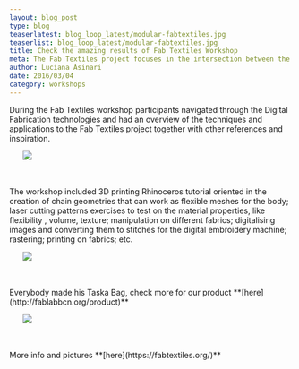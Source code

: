 ```yaml
---
layout: blog_post
type: blog
teaserlatest: blog_loop_latest/modular-fabtextiles.jpg
teaserlist: blog_loop_latest/modular-fabtextiles.jpg
title: Check the amazing results of Fab Textiles Workshop
meta: The Fab Textiles project focuses in the intersection between the world of fashion and new technologies focusing on new processes, materials and production techniques.
author: Luciana Asinari
date: 2016/03/04
category: workshops
---
```




During the Fab Textiles workshop participants navigated through the Digital Fabrication technologies and had an overview of the techniques and applications to the Fab Textiles project together with other references and inspiration.

<ul><img src= "http://www.fablabbcn.org/img/blog/fab-textiles/ftw16a.jpg" align="middle"> </img></ul>
<br>
<br>
The workshop included 3D printing Rhinoceros tutorial oriented in the creation of chain geometries that can work as flexible meshes for the body; laser cutting patterns exercises to test on the material properties, like flexibility , volume, texture; manipulation on different fabrics; digitalising images and converting them to stitches for the digital embroidery machine; rastering; printing on fabrics; etc.

<ul><img src= "http://www.fablabbcn.org/img/blog/fab-textiles/ftw16b.jpg" align="middle"> </img></ul>
<br>
<br>
Everybody made his Taska Bag, check more for our product **[here](http://fablabbcn.org/product)**

<ul><img src= "http://www.fablabbcn.org/img/blog/fab-textiles/taska-making-web.jpg" align="middle"> </img></ul>
<br>
<br>
More info and pictures **[here](https://fabtextiles.org/)**



